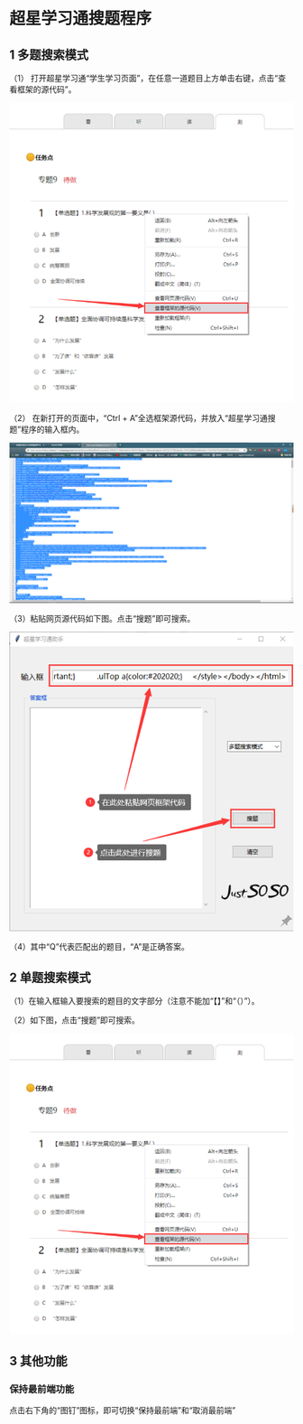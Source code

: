 # 超星学习通搜题程序

## 1 多题搜索模式

（1）	打开超星学习通“学生学习页面”，在任意一道题目上方单击右键，点击“查看框架的源代码”。

<img src="https://github.com/12218/Chaoxing/blob/master/image/pic1.png">

（2）	在新打开的页面中，“Ctrl + A”全选框架源代码，并放入“超星学习通搜题”程序的输入框内。

<img src="https://github.com/12218/Chaoxing/blob/master/image/pic2.png">

（3）粘贴网页源代码如下图。点击“搜题”即可搜索。

<img src="https://github.com/12218/Chaoxing/blob/master/image/pic3.png">

（4）其中“Q”代表匹配出的题目，“A”是正确答案。

## 2 单题搜索模式

（1）在输入框输入要搜索的题目的文字部分（注意不能加“【】”和“（）”）。

（2）如下图，点击“搜题”即可搜索。

<img src="image/pic1.png">

## 3 其他功能

### 保持最前端功能

点击右下角的“图钉”图标，即可切换“保持最前端”和“取消最前端”
